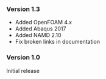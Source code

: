 ### Version 1.3
- Added OpenFOAM 4.x
- Added Abaqus 2017
- Added NAMD 2.10
- Fix broken links in documentation

### Version 1.0
Initial release